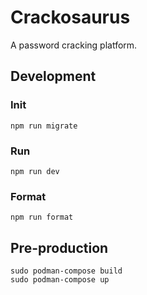 # Crackosaurus

A password cracking platform.

## Development

### Init

```
npm run migrate
```

### Run

```
npm run dev
```

### Format

```
npm run format
```

## Pre-production

```
sudo podman-compose build
sudo podman-compose up
```

